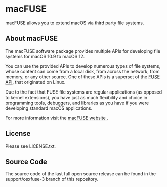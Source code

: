 macFUSE
=======

macFUSE allows you to extend macOS via third party file systems.

About macFUSE
-------------

The macFUSE software package provides multiple APIs for developing file systems for macOS 10.9 to macOS 12.

You can use the provided APIs to develop numerous types of file systems, whose content can come from a local disk, from across the network, from memory, or any other source. One of these APIs is a superset of the [FUSE API](http://fuse.sourceforge.net/), that originated on Linux.

Due to the fact that FUSE file systems are regular applications (as opposed to kernel extensions), you have just as much flexibility and choice in programming tools, debuggers, and libraries as you have if you were developing standard macOS applications.

For more information visit the [macFUSE website ](http://osxfuse.github.io/).

License
-------

Please see LICENSE.txt.

Source Code
-----------

The source code of the last full open source release can be found in the support/osxfuse-3 branch of this repository.
